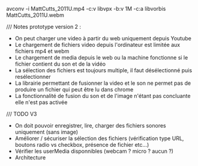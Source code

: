  avconv -i MattCutts_2011U.mp4 -c:v libvpx -b:v 1M -c:a libvorbis MattCutts_2011U.webm

/// Notes prototype version 2 :

- On peut charger une video à partir du web uniquement depuis Youtube
- Le chargement de fichiers video depuis l'ordinateur est limitée aux fichiers mp4 et webm
- Le chargement de media depuis le web ou la machine fonctionne si le fichier contient du son et de la vidéo
- La sélection des fichiers est toujours multiple, il faut désélectionné puis resélectionner
- La librairie permettant de fusionner la video et le son ne permet pas de produire un fichier qui peut être lu dans chrome
- La fonctionnalité de fusion du son et de l'image n'étant pas concluante elle n'est pas activée

/// TODO V3
- On doit pouvoir enregistrer, lire, charger des fichiers sonores uniquement (sans image)
- Améliorer / sécuriser la sélection des fichiers (vérification type URL, boutons radio vs checkbox, présence de fichier etc...)
- Vérifier les userMedia disponnibles (webcam ? micro ? aucun ?)
- Architecture